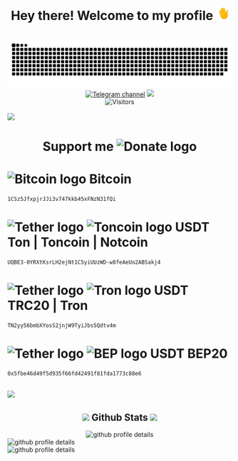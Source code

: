 <div align="center">
  <div align="center">
  </div>
  <h1 align="center">Hey there! Welcome to my profile <img src="https://raw.githubusercontent.com/Rabenherz112/Rabenherz112/main/assets/waving.gif" alt="Waving Hand" width="28" height="28"></h1>
  <br>
  <picture>
    <source
      media="(prefers-color-scheme: dark)"
      srcset="https://raw.githubusercontent.com/platane/snk/output/github-contribution-grid-snake-dark.svg"
    />
    <source
      media="(prefers-color-scheme: light)"
      srcset="https://raw.githubusercontent.com/platane/snk/output/github-contribution-grid-snake.svg"
    />
    <img
      alt="github contribution grid snake animation"
      src="https://raw.githubusercontent.com/platane/snk/output/github-contribution-grid-snake.svg"
    />
  </picture>
  <br>
  <a href="https://t.me/desforge_crypto"><img src="https://img.shields.io/badge/-Channel-1a1b27?style=for-the-badge&logo=telegram" alt="Telegram channel"></a>
  <a href="mailto:domaseddd@gmail.com"><img src="https://img.shields.io/badge/Mail-%232E87FB?style=for-the-badge&logo=gmail&logoColor=white&color=C71610"/></a>
  <br>
  <img alt="Visitors" src="https://komarev.com/ghpvc/?username=Desamod&label=Profile%20Visits&style=for-the-badge" />
  <br>
  <br>
</div>
<img src="https://user-images.githubusercontent.com/73097560/115834477-dbab4500-a447-11eb-908a-139a6edaec5c.gif">
<h1 align="center"> Support me <img src="https://www.kindpng.com/picc/b/237-2379108_donate-icon-png.png" alt="Donate logo" width="50" height="50"></h1>
<h1 align="left"><img src="https://cryptologos.cc/logos/bitcoin-btc-logo.svg?v=032" alt="Bitcoin logo" width="30" height="30"> Bitcoin </h1>

```
1CSz5JfxpjrJJi3v747kkb45xFNzN31fQi
```
<h1 align="left">
  <img src="https://cryptologos.cc/logos/tether-usdt-logo.svg?v=032" alt="Tether logo" width="30" height="30">
  <img src="https://cryptologos.cc/logos/toncoin-ton-logo.svg?v=032" alt="Toncoin logo" width="30" height="30">
  USDT Ton | Toncoin | Notcoin </h1>

```
UQBE3-0YRXtKsrLH2ejNt1C5yiUUzWD-w8feAeUo2ABSakj4
```

<h1 align="left">
  <img src="https://cryptologos.cc/logos/tether-usdt-logo.svg?v=032" alt="Tether logo" width="30" height="30">
  <img src="https://cdn.bitkeep.vip/u_b_fdfe0be0-c215-11ed-bb06-6b42bb500220.png" alt="Tron logo" width="30" height="30"> 
  USDT TRC20 | Tron </h1>
  
```
TN2yy56bmbXYosS2jnjW9TyiJbs5Qdtv4m
```
<h1 align="left">
  <img src="https://cryptologos.cc/logos/tether-usdt-logo.svg?v=032" alt="Tether logo" width="30" height="30">
  <img src="https://www.nadcab.com/public/images/blockchain/bsc/bep20token_nadcab.png" alt="BEP logo" width="30" height="30"> 
  USDT BEP20 </h1>
  
```
0x5fbe46d49f5d935f66fd42491f81fda1773c88e6
```
<br>
<img src="https://user-images.githubusercontent.com/73097560/115834477-dbab4500-a447-11eb-908a-139a6edaec5c.gif">
<div id="stats" align="center" style="display: flex; flex-direction: column;">
    <h2><img src="https://raw.githubusercontent.com/Tarikul-Islam-Anik/Telegram-Animated-Emojis/main/Animals%20and%20Nature/Fire.webp" width="30"> Github Stats <img src="https://raw.githubusercontent.com/Tarikul-Islam-Anik/Telegram-Animated-Emojis/main/Animals%20and%20Nature/Fire.webp" width="30"></h2>
    <picture>
    <source
      media="(prefers-color-scheme: dark)"
      srcset="https://github-profile-summary-cards.vercel.app/api/cards/profile-details?username=Desamod&theme=github_dark"
    />
    <img
      alt="github profile details"
      src="https://github-profile-summary-cards.vercel.app/api/cards/profile-details?username=Desamod&theme=nord_bright"
    />
  </picture>
  <a style="display: flex; align-items: left;">
  <picture>
    <source
      media="(prefers-color-scheme: dark)"
      srcset="https://github-profile-summary-cards.vercel.app/api/cards/stats?username=Desamod&theme=github_dark"
    />
    <img
      alt="github profile details"
      src="https://github-profile-summary-cards.vercel.app/api/cards/stats?username=Desamod&theme=nord_bright"
    />
  </picture>
  </a>
  <a style="display: flex; align-items: right;">
  <picture>
    <source
      media="(prefers-color-scheme: dark)"
      srcset="https://github-profile-summary-cards.vercel.app/api/cards/productive-time?username=Desamod&theme=github_dark"
    />
    <img
      alt="github profile details"
      src="https://github-profile-summary-cards.vercel.app/api/cards/productive-time?username=Desamod&theme=nord_bright"
    />
  </picture>
  </a>
</div>
